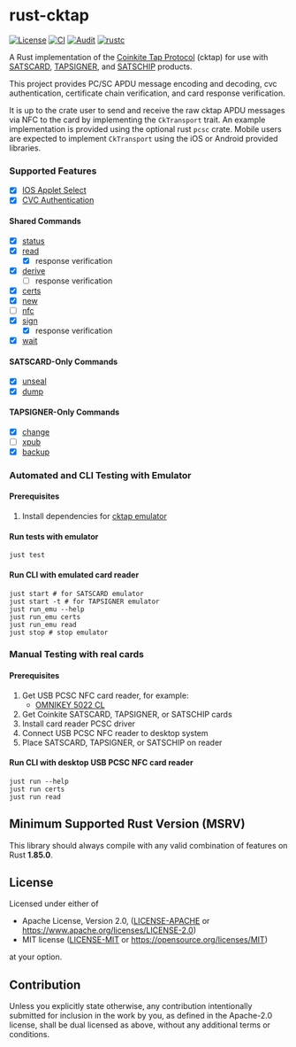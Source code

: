 # rust-cktap

[![License](https://img.shields.io/badge/license-MIT%2FApache--2.0-blue.svg)](https://github.com/notmandatory/rust-cktap/blob/master/LICENSE)
[![CI](https://github.com/notmandatory/rust-cktap/actions/workflows/test.yml/badge.svg)](https://github.com/notmandatory/rust-cktap/actions/workflows/test.yml)
[![Audit](https://github.com/notmandatory/rust-cktap/actions/workflows/audit.yml/badge.svg)](https://github.com/notmandatory/rust-cktap/actions/workflows/audit.yml)
[![rustc](https://img.shields.io/badge/rustc-1.85.0%2B-lightgrey.svg)](https://blog.rust-lang.org/2025/02/20/Rust-1.85.0/)

A Rust implementation of the [Coinkite Tap Protocol](https://github.com/coinkite/coinkite-tap-proto) (cktap)
for use with [SATSCARD], [TAPSIGNER], and [SATSCHIP] products.

This project provides PC/SC APDU message encoding and decoding, cvc authentication, certificate chain verification, and card response verification.

It is up to the crate user to send and receive the raw cktap APDU messages via NFC to the card by implementing the `CkTransport` trait. An example implementation is provided using the optional rust `pcsc` crate. Mobile users are expected to implement `CkTransport` using the iOS or Android provided libraries.

### Supported Features

- [x] [IOS Applet Select](https://github.com/coinkite/coinkite-tap-proto/blob/master/docs/protocol.md#first-step-iso-applet-select)
- [x] [CVC Authentication](https://github.com/coinkite/coinkite-tap-proto/blob/master/docs/protocol.md#authenticating-commands-with-cvc)

#### Shared Commands

- [x] [status](https://github.com/coinkite/coinkite-tap-proto/blob/master/docs/protocol.md#status)
- [x] [read](https://github.com/coinkite/coinkite-tap-proto/blob/master/docs/protocol.md#read)
  - [x] response verification
- [x] [derive](https://github.com/coinkite/coinkite-tap-proto/blob/master/docs/protocol.md#derive)
  - [ ] response verification
- [x] [certs](https://github.com/coinkite/coinkite-tap-proto/blob/master/docs/protocol.md#certs)
- [x] [new](https://github.com/coinkite/coinkite-tap-proto/blob/master/docs/protocol.md#new)
- [ ] [nfc](https://github.com/coinkite/coinkite-tap-proto/blob/master/docs/protocol.md#nfc)
- [x] [sign](https://github.com/coinkite/coinkite-tap-proto/blob/master/docs/protocol.md#sign)
  - [x] response verification
- [x] [wait](https://github.com/coinkite/coinkite-tap-proto/blob/master/docs/protocol.md#wait)

#### SATSCARD-Only Commands

- [x] [unseal](https://github.com/coinkite/coinkite-tap-proto/blob/master/docs/protocol.md#unseal)
- [x] [dump](https://github.com/coinkite/coinkite-tap-proto/blob/master/docs/protocol.md#dump)

#### TAPSIGNER-Only Commands

- [x] [change](https://github.com/coinkite/coinkite-tap-proto/blob/master/docs/protocol.md#change)
- [ ] [xpub](https://github.com/coinkite/coinkite-tap-proto/blob/master/docs/protocol.md#xpub)
- [x] [backup](https://github.com/coinkite/coinkite-tap-proto/blob/master/docs/protocol.md#backup)

### Automated and CLI Testing with Emulator

#### Prerequisites

1. Install dependencies for [cktap emulator](https://github.com/coinkite/coinkite-tap-proto/blob/master/emulator/README.md)

#### Run tests with emulator

```
just test
```

#### Run CLI with emulated card reader

```
just start # for SATSCARD emulator
just start -t # for TAPSIGNER emulator
just run_emu --help
just run_emu certs
just run_emu read
just stop # stop emulator
```

### Manual Testing with real cards

#### Prerequisites

1. Get USB PCSC NFC card reader, for example:
   - [OMNIKEY 5022 CL](https://www.hidglobal.com/products/omnikey-5022-reader)
2. Get Coinkite SATSCARD, TAPSIGNER, or SATSCHIP cards
3. Install card reader PCSC driver
4. Connect USB PCSC NFC reader to desktop system
5. Place SATSCARD, TAPSIGNER, or SATSCHIP on reader

#### Run CLI with desktop USB PCSC NFC card reader

```
just run --help
just run certs
just run read
```

## Minimum Supported Rust Version (MSRV)

This library should always compile with any valid combination of features on Rust **1.85.0**.

## License

Licensed under either of

* Apache License, Version 2.0, ([LICENSE-APACHE](LICENSE-APACHE) or <https://www.apache.org/licenses/LICENSE-2.0>)
* MIT license ([LICENSE-MIT](LICENSE-MIT) or <https://opensource.org/licenses/MIT>)

at your option.

## Contribution

Unless you explicitly state otherwise, any contribution intentionally
submitted for inclusion in the work by you, as defined in the Apache-2.0
license, shall be dual licensed as above, without any additional terms or
conditions.

[SATSCARD]: https://satscard.com/
[TAPSIGNER]: https://tapsigner.com/
[SATSCHIP]: https://satschip.com/
